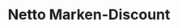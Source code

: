 ---
title: "Netto Marken-Discount"
url: /wettin-loebejuen/netto-marken-discount/
shop: Supermarkt
---